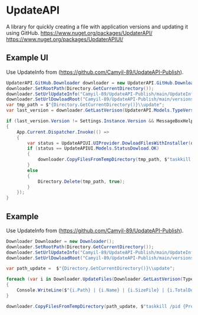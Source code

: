 # UpdateAPI
A library for quickly creating a file with application versions and updating it using GitHub.
https://www.nuget.org/packages/UpdaterAPI/
https://www.nuget.org/packages/UpdaterAPIUI/
## Example UI
Use UpdateInfo from (https://github.com/Camyil-89/UpdateAPI-Publish).
```cs
UpdaterAPI.GitHub.Downloader downloader = new UpdaterAPI.GitHub.Downloader();
downloader.SetRootPath(Directory.GetCurrentDirectory());
downloader.SetUrlUpdateInfo("Camyil-89/UpdateAPI-Publish/main/UpdateInfo.xml");
downloader.SetUrlDowloadRoot("Camyil-89/UpdateAPI-Publish/main/versions");
var tmp_path = $"{Directory.GetCurrentDirectory()}\\update";
var last_version = downloader.GetLastVerison(UpdaterAPI.Models.TypeVersion.Release);

if (last_version.Version != Settings.Instance.Version && MessageBoxHelper.QuestionShow($"Доступна новая версия {last_version.Version}\nСкачать?") == MessageBoxResult.Yes)
{
	App.Current.Dispatcher.Invoke(() =>
	{
		var status = UpdateAPIUI.UIProvider.DowloadFilesWithInstaller(downloader, last_version, tmp_path);
		if (status == UpdateAPIUI.Models.StatusDowload.OK)
		{
			downloader.CopyFilesFromTempDirectory(tmp_path, $"taskkill /pid {Process.GetCurrentProcess().Id} &&", $"&& rmdir /s /q \"{Directory.GetCurrentDirectory()}\\update\" && \"{Process.GetCurrentProcess().MainModule.FileName.Split("\\").Last()}\"");
		}
		else
		{
			Directory.Delete(tmp_path, true);
		}
	});
}
```
## Example
Use UpdateInfo from (https://github.com/Camyil-89/UpdateAPI-Publish).
```cs
Downloader Downloader = new Downloader();
downloader.SetRootPath(Directory.GetCurrentDirectory());
downloader.SetUrlUpdateInfo("Camyil-89/UpdateAPI-Publish/main/UpdateInfo.xml");
downloader.SetUrlDowloadRoot("Camyil-89/UpdateAPI-Publish/main/versions");

var path_update =  $"{Directory.GetCurrentDirectory()}\\update";

foreach (var i in Downloader.UpdateFiles(Downloader.GetLastVerison(TypeVersion.Release).Version, TypeVersion.Release, path_update))
{
	Console.WriteLine($"{i.Path} | {i.Name} | {i.SizeFile} | {i.TotalDowload} | {i.SpeedDowload} | {i.PercentageDowload} | {i.Type}");
}

downloader.CopyFilesFromTempDirectory(path_update, $"taskkill /pid {Process.GetCurrentProcess().Id} &&", $"&& rmdir /s /q \"{Directory.GetCurrentDirectory()}\\update\" && \"{Process.GetCurrentProcess().MainModule.FileName.Split("\\").Last()}\"");

```
